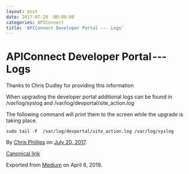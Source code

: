 ```yaml
---
layout: post
date: 2017-07-20  00:00:00
categories: APIConnect
title: 'APIConnect Developer Portal --- Logs'
---
```

# APIConnect Developer Portal --- Logs 

Thanks to Chris Dudley for providing this information

When upgrading the developer portal additional logs can be found in
/var/log/syslog and /var/log/devportal/site\_action.log

The following command will print them to the screen while the upgrade is
taking place.

```
sudo tail -F  /var/log/devportal/site_action.log /var/log/syslog
```





By [Chris Phillips](https://medium.com/@cminion) on
[July 20, 2017](https://medium.com/p/e8a37843e30b).

[Canonical
link](https://medium.com/@cminion/apiconnect-developer-portal-logs-e8a37843e30b)

Exported from [Medium](https://medium.com) on April 6, 2019.
